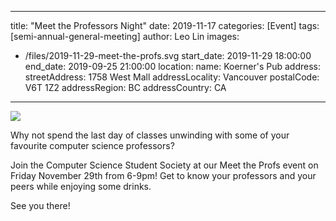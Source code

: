 

---
title: "Meet the Professors Night"
date: 2019-11-17
categories: [Event]
tags: [semi-annual-general-meeting]
author: Leo Lin
images:
  - /files/2019-11-29-meet-the-profs.svg
start_date: 2019-11-29 18:00:00
end_date: 2019-09-25 21:00:00
location:
  name: Koerner's Pub
  address:
    streetAddress: 1758 West Mall
    addressLocality: Vancouver
    postalCode: V6T 1Z2
    addressRegion: BC
    addressCountry: CA
---

![](/files/2019-11-29-meet-the-profs.svg)


Why not spend the last day of classes unwinding with some of your favourite computer science professors? 
 
Join the Computer Science Student Society at our Meet the Profs event on Friday November 29th from 6-9pm! Get to know your professors and your peers while enjoying some drinks.
 
 See you there!